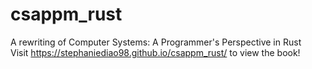 # csappm_rust
A rewriting of Computer Systems: A Programmer's Perspective in Rust <br>
Visit https://stephaniediao98.github.io/csappm_rust/ to view the book!
